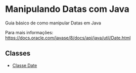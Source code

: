 # Manipulando Datas com Java

Guia básico de como manipular Datas em Java

Para mais informações: https://docs.oracle.com/javase/8/docs/api/java/util/Date.html

## Classes

* [Classe Date](https://github.com/kauassilva/Manipulando-Datas-com-Java/tree/main/Manipulando-Datas-com-Java/src/javaDate)
